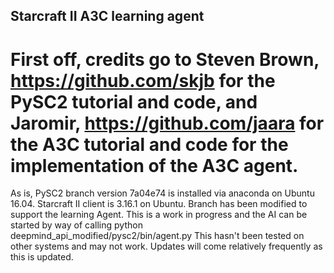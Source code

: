 ## Starcraft II A3C learning agent

# First off, credits go to Steven Brown, https://github.com/skjb for the PySC2 tutorial and code, and Jaromir, https://github.com/jaara for the A3C tutorial and code for the implementation of the A3C agent.  

As is, PySC2 branch version 7a04e74 is installed via anaconda on Ubuntu 16.04.  Starcraft II client is 3.16.1 on Ubuntu.  Branch has been modified to support the learning Agent.  This is a work in progress and the AI can be started by way of calling python deepmind_api_modified/pysc2/bin/agent.py This hasn't been tested on other systems and may not work.  Updates will come relatively frequently as this is updated.
